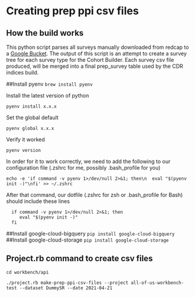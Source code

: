 # Creating prep ppi csv files

## How the build works
This python script parses all surveys manually downloaded from redcap to a 
[Google Bucket](https://console.cloud.google.com/storage/browser/all-of-us-workbench-private-cloudsql/cb_prep_tables/redcap;tab=objects?organizationId=394551486437&project=all-of-us-workbench-test&prefix=&forceOnObjectsSortingFiltering=false). 
The output of this script is an attempt to create a survey tree for each survey type for the Cohort Builder. Each survey csv file produced,
will be merged into a final prep_survey table used by the CDR indices build. 

##Install pyenv
`brew install pyenv`

Install the latest version of python

`pyenv install x.x.x`

Set the global default

`pyenv global x.x.x`

Verify it worked

`pyenv version`

In order for it to work correctly, we need to add the following to our configuration file (.zshrc for me, possibly .bash_profile for you)

`echo -e 'if command -v pyenv 1>/dev/null 2>&1; then\n  eval "$(pyenv init -)"\nfi' >> ~/.zshrc`

After that command, our dotfile (.zshrc for zsh or .bash_profile for Bash) should include these lines
 ```shell script
   if command -v pyenv 1>/dev/null 2>&1; then
      eval "$(pyenv init -)"
   fi
 ```
##Install google-cloud-bigquery
`pip install google-cloud-bigquery`
##Install google-cloud-storage
`pip install google-cloud-storage`

## Project.rb command to create csv files

`cd workbench/api`

`./project.rb make-prep-ppi-csv-files --project all-of-us-workbench-test --dataset DummySR --date 2021-04-21`